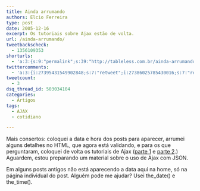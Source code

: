 ```yaml
---
title: Ainda arrumando
authors: Elcio Ferreira
type: post
date: 2005-12-16
excerpt: Os tutoriais sobre Ajax estão de volta.
url: /ainda-arrumando/
tweetbackscheck:
  - 1356109353
shorturls:
  - 'a:3:{s:9:"permalink";s:39:"http://tableless.com.br/ainda-arrumando";s:7:"tinyurl";s:26:"http://tinyurl.com/3u67mpg";s:4:"isgd";s:19:"http://is.gd/narY41";}'
twittercomments:
  - 'a:3:{i:27395431549902848;s:7:"retweet";i:27386025785430016;s:7:"retweet";i:27384521519267840;s:7:"retweet";}'
tweetcount:
  - 3
dsq_thread_id: 503034104
categories:
  - Artigos
tags:
  - AJAX
  - cotidiano

---
```

Mais consertos: coloquei a data e hora dos posts para aparecer, arrumei alguns detalhes no HTML, que agora está validando, e para os que perguntaram, coloquei de volta os tutoriais de Ajax ([parte 1][1] e [parte 2][2].) Aguardem, estou preparando um material sobre o uso de Ajax com JSON.
  
Em alguns posts antigos não está aparecendo a data aqui na home, só na página individual do post. Alguém pode me ajudar? Usei the\_date() e the\_time().

 [1]: http://tableless.com.br/artigos/ajaxdemo/
 [2]: http://tableless.com.br/artigos/ajaxdemo2/